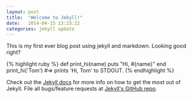 ```yaml
---
layout: post
title:  "Welcome to Jekyll!"
date:   2014-04-15 13:23:22
categories: jekyll update
---
```


This is my first ever blog post using jekyll and markdown. Looking good right?

{% highlight ruby %}
def print_hi(name)
  puts "Hi, #{name}"
end
print_hi('Tom')
#=> prints 'Hi, Tom' to STDOUT.
{% endhighlight %}

Check out the [Jekyll docs][jekyll] for more info on how to get the most out of Jekyll. File all bugs/feature requests at [Jekyll's GitHub repo][jekyll-gh].

[jekyll-gh]: https://github.com/mojombo/jekyll
[jekyll]:    http://jekyllrb.com

